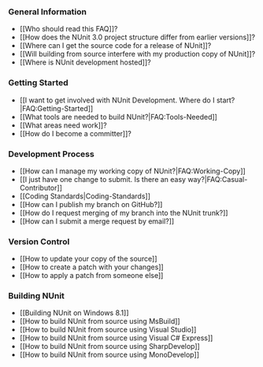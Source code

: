 ### General Information

  * [[Who should read this FAQ]]?
  * [[How does the NUnit 3.0 project structure differ from earlier versions]]?
  * [[Where can I get the source code for a release of NUnit]]?
  * [[Will building from source interfere with my production copy of NUnit]]?
  * [[Where is NUnit development hosted]]?

### Getting Started

  * [[I want to get involved with NUnit Development. Where do I start?|FAQ:Getting-Started]]
  * [[What tools are needed to build NUnit?|FAQ:Tools-Needed]]
  * [[What areas need work]]?
  * [[How do I become a committer]]?

### Development Process

  * [[How can I manage my working copy of NUnit?|FAQ:Working-Copy]]
  * [[I just have one change to submit. Is there an easy way?|FAQ:Casual-Contributor]]
  * [[Coding Standards|Coding-Standards]]
  * [[How can I publish my branch on GitHub?]]
  * [[How do I request merging of my branch into the NUnit trunk?]]
  * [[How can I submit a merge request by email?]]

### Version Control

  * [[How to update your copy of the source]]
  * [[How to create a patch with your changes]]
  * [[How to apply a patch from someone else]]

### Building NUnit

  * [[Building NUnit on Windows 8.1]]
  * [[How to build NUnit from source using MsBuild]]
  * [[How to build NUnit from source using Visual Studio]]
  * [[How to build NUnit from source using Visual C# Express]]
  * [[How to build NUnit from source using SharpDevelop]]
  * [[How to build NUnit from source using MonoDevelop]]

